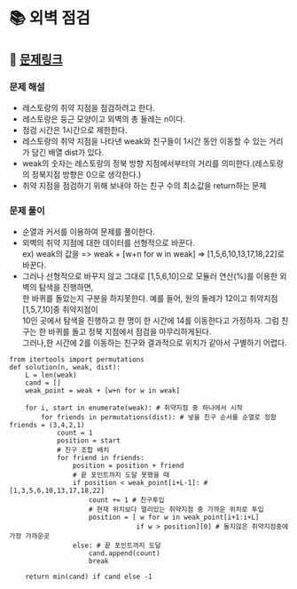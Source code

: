 
# 📚 외벽 점검

## 📌 [문제링크](https://school.programmers.co.kr/learn/courses/30/lessons/60062)

### 문제 해설

- 레스토랑의 취약 지점을 점검하려고 한다.
- 레스토랑은 둥근 모양이고 외벽의 총 둘레는 n이다.
- 점검 시간은 1시간으로 제한한다.
- 레스토랑의 취약 지점을 나타낸 weak와 친구들이 1시간 동안 이동할 수 있는 거리가 담긴 배열 dist가 있다.
- weak의 숫자는 레스토랑의 정북 방향 지점에서부터의 거리를 의미한다.(레스토랑의 정북지점 방향은 0으로 생각한다.)
- 취약 지점을 점검하기 위해 보내야 하는 친구 수의 최소값을 return하는 문제

### 문제 풀이

- 순열과 커서를 이용하여 문제를 풀이한다.
- 외벽의 취약 지점에 대한 데이터를 선형적으로 바꾼다.  
ex) weak의 값을 => weak + \[w+n for w in weak]  => \[1,5,6,10,13,17,18,22]로 바꾼다.
- 그러나 선형적으로 바꾸지 않고 그대로 \[1,5,6,10]으로 모듈러 연산(%)를 이용한 외벽의 탐색을 진행하면,  
  한 바퀴를 돌았는지 구분을 하지못한다.  예를 들어, 원의 둘레가 12이고 취약지점\[1,5,7,10]중 취약지점이  
  10인 곳에서 탐색을 진행하고 한 명이 한 시간에 14를 이동한다고 가정하자. 그럼 친구는 한 바퀴를 돌고 정북 지점에서 점검을 마무리하게된다.  
  그러나,한 시간에 2를 이동하는 친구와 결과적으로 위치가 같아서 구별하기 어렵다.

```
from itertools import permutations
def solution(n, weak, dist):
    L = len(weak)
    cand = []
    weak_point = weak + [w+n for w in weak]
    
    for i, start in enumerate(weak): # 취약지점 중 하나에서 시작
        for friends in permutations(dist): # 넣을 친구 순서를 순열로 정함 friends = (3,4,2,1)
            count = 1
            position = start
            # 친구 조합 배치
            for friend in friends:
                position = position + friend
                # 끝 포인트까지 도달 못했을 때
                if position < weak_point[i+L-1]: #[1,3,5,6,10,13,17,18,22]
                    count += 1 # 친구투입
                    # 현재 위치보다 멀리있는 취약지점 중 가까운 위치로 투입
                    position = [ w for w in weak_point[i+1:i+L]
                                if w > position][0] # 돌지않은 취약지점중에 가장 가까운곳
                else: # 끝 포인트까지 도달
                    cand.append(count)
                    break
                    
    return min(cand) if cand else -1

```
